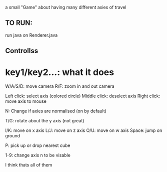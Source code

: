 a small "Game" about having many different axies of travel

## TO RUN:
run java on Renderer.java

## Controllss
# key1/key2...: what it does

W/A/S/D: move camera
R/F: zoom in and out camera

Left click: select axis (colored circle)
Middle click: deselect axis
Right click: move axis to mouse

N: Change if axies are normalised (on by default)

T/G: rotate about the y axis (not great)

I/K: move on x axis
L/J: move on z axis
O/U: move on w axis
Space: jump on ground

P: pick up or drop nearest cube

1-9: change axis n to be visable

I think thats all of them
